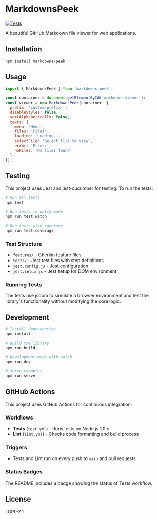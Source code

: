 # MarkdownsPeek

[![Tests](https://github.com/your-username/markdowns-peek/actions/workflows/test.yml/badge.svg)](https://github.com/your-username/markdowns-peek/actions/workflows/test.yml)

A beautiful GitHub Markdown file viewer for web applications.

## Installation

```bash
npm install markdowns-peek
```

## Usage

```javascript
import { MarkdownsPeek } from 'markdowns-peek';

const container = document.getElementById('markdown-viewer');
const viewer = new MarkdownsPeek(container, {
  prefix: 'custom-prefix-',
  disableStyles: false,
  sortAlphabetically: false,
  texts: {
    menu: 'Menu',
    files: 'Files',
    loading: 'Loading...',
    selectFile: 'Select file to view',
    error: 'Error:',
    noFiles: 'No files found'
  }
});
```

## Testing

This project uses Jest and jest-cucumber for testing. To run the tests:

```bash
# Run all tests
npm test

# Run tests in watch mode
npm run test:watch

# Run tests with coverage
npm run test:coverage
```

### Test Structure

- `features/` - Gherkin feature files
- `tests/` - Jest test files with step definitions
- `jest.config.js` - Jest configuration
- `jest.setup.js` - Jest setup for DOM environment

### Running Tests

The tests use jsdom to simulate a browser environment and test the library's functionality without modifying the core logic.

## Development

```bash
# Install dependencies
npm install

# Build the library
npm run build

# Development mode with watch
npm run dev

# Serve examples
npm run serve
```

## GitHub Actions

This project uses GitHub Actions for continuous integration:

### Workflows

- **Tests** (`test.yml`) - Runs tests on Node.js 20.x
- **Lint** (`lint.yml`) - Checks code formatting and build process

### Triggers

- Tests and Lint run on every push to `main` and pull requests

### Status Badges

The README includes a badge showing the status of Tests workflow.

## License

LGPL-2.1